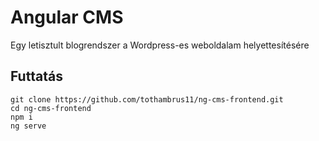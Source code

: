 # Angular CMS
Egy letisztult blogrendszer a Wordpress-es weboldalam helyettesítésére

## Futtatás
```shell script
git clone https://github.com/tothambrus11/ng-cms-frontend.git
cd ng-cms-frontend
npm i
ng serve
```
